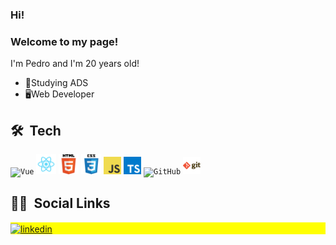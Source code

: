 ### Hi! 
### Welcome to my page!<br>
I'm Pedro and I'm 20 years old!

- 🌱Studying ADS<br>
- 🖥Web Developer


## 🛠 &nbsp;Tech 

<code><img height="32" src="https://br.vuejs.org/images/logo.png" alt="Vue"/></code>
<code><img height="32" src="https://raw.githubusercontent.com/github/explore/80688e429a7d4ef2fca1e82350fe8e3517d3494d/topics/react/react.png" alt="React"/></code>
<code><img height="32" src="https://raw.githubusercontent.com/github/explore/80688e429a7d4ef2fca1e82350fe8e3517d3494d/topics/html/html.png" alt="HTML5"/></code>
<code><img height="32" src="https://raw.githubusercontent.com/github/explore/80688e429a7d4ef2fca1e82350fe8e3517d3494d/topics/css/css.png" alt="CSS"/></code>
<code><img height="28" src="https://raw.githubusercontent.com/github/explore/80688e429a7d4ef2fca1e82350fe8e3517d3494d/topics/javascript/javascript.png" alt="Javascript"/></code>
<code><img height="28" src="https://raw.githubusercontent.com/github/explore/80688e429a7d4ef2fca1e82350fe8e3517d3494d/topics/typescript/typescript.png" alt="Typescript"/></code>
<code><img height="28" src="https://cdn3.iconfinder.com/data/icons/inficons/512/github.png" alt="GitHub"/></code>
<code><img height="28" src="https://raw.githubusercontent.com/github/explore/80688e429a7d4ef2fca1e82350fe8e3517d3494d/topics/git/git.png" alt="Git"/></code>


## 🧑🏽 &nbsp;Social Links

<p align="left" style="background:yellow">
<a href="https://linkedin.com/in/pedro-ceolato-81534a214/" target="_blank">
  <img align="center" src="https://img.shields.io/badge/-Pedro Ceolato-05122A?style=flat&logo=linkedin" alt="linkedin"/>
</a>
</p>
